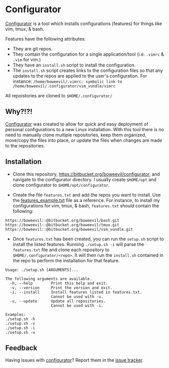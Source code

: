Configurator
============

[Configurator] is a tool which installs configurations (features) for things like vim, tmux, & bash.


Features have the following attributes:

 * They are git repos.
 * They contain the configuration for a single application/tool (i.e. `.vimrc` & `.vim` for vim.)
 * They have an `install.sh` script to install the configuration.
 * The `install.sh` script creates links to the configuration files so that any updates to the repos are applied to the user's configuration.  For instance: `/home/boweevil/.vimrc: symbolic link to /home/boweevil/.configurator/vim_vundle/vimrc`

All repoistories are cloned to `$HOME/.configurator/`


[Configurator]: https://bitbucket.org/boweevil/configurator
[features_example.txt]: https://bitbucket.org/boweevil/configurator/src/083e4177d07df56fcee5cbe83f2c79b125db6be7/features_example.txt?at=master&fileviewer=file-view-default
[issue tracker]: https://bitbucket.org/boweevil/configurator/issues?status=new&status=open

## Why?!?!
[Configurator] was created to allow for quick and easy deployment of personal configurations to a new Linux installation.  With this tool there is no need to manually clone multiple repositories, keep them organized, move/copy the files into place, or update the files when changes are made to the repositories.

## Installation
* Clone this repository, <https://bitbucket.org/boweevil/configurator>, and navigate to the configurator directory.  I usually create `$HOME/opt` and clone configurator to `$HOME/opt/configurator`.

* Create the file `features.txt` and add the repos you want to install.  Use the [features_example.txt] file as a reference.  For instance, to install my configurations for vim, tmux, & bash, `features.txt` should contain the following:

```
https://boweevil::@bitbucket.org/boweevil/bash.git
https://boweevil::@bitbucket.org/boweevil/tmux.git
https://boweevil::@bitbucket.org/boweevil/vim_vundle.git
```

* Once `features.txt` has been created, you can run the `setup.sh` script to install the listed features.  Running `./setup.sh -i` will parse the `features.txt` file and clone each repository to `$HOME/.configurator/<repo>`.  It will then run the `install.sh` contained in the repo to perform the installation for that feature.

```
Usage: ./setup.sh [ARGUMENTS]...

The following arguments are available.
  -h, --help        Print this help and exit.
  -v, --version     Print the version and exit.
  -i, --install     Install features listed in features.txt.
                    Cannot be used with -u.
  -u, --update      Update all repositories.
                    Cannot be used with -i.

Examples:
./setup.sh -h
./setup.sh -v
./setup.sh -i
./setup.sh -u
```


## Feedback

Having issues with [configurator]? Report them in the [issue tracker].
